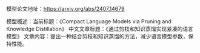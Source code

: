 模型论文地址：https://arxiv.org/abs/2407.14679

模型概述：当前标题：《Compact Language Models via Pruning and Knowledge Distillation》
中文文章标题：《通过剪枝和知识蒸馏实现紧凑的语言模型》
文章内容：提出一种结合剪枝和知识蒸馏的方法，减少语言模型参数，保持性能。

